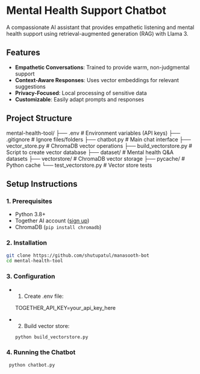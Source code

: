 # Mental Health Support Chatbot 

A compassionate AI assistant that provides empathetic listening and mental health support using retrieval-augmented generation (RAG) with Llama 3.

## Features

- **Empathetic Conversations**: Trained to provide warm, non-judgmental support
- **Context-Aware Responses**: Uses vector embeddings for relevant suggestions
- **Privacy-Focused**: Local processing of sensitive data
- **Customizable**: Easily adapt prompts and responses

## Project Structure
mental-health-tool/
├── .env # Environment variables (API keys)
├── .gitignore # Ignore files/folders
├── chatbot.py # Main chat interface
├── vector_store.py # ChromaDB vector operations
├── build_vectorstore.py # Script to create vector database
├── dataset/ # Mental health Q&A datasets
├── vectorstore/ # ChromaDB vector storage
├── pycache/ # Python cache
└── test_vectorstore.py # Vector store tests


## Setup Instructions

### 1. Prerequisites
- Python 3.8+
- Together AI account ([sign up](https://together.ai))
- ChromaDB (`pip install chromadb`)

### 2. Installation
```bash
git clone https://github.com/shutupatul/manasooth-bot
cd mental-health-tool
```

### 3. Configuration
- 1. Create .env file:
  
  TOGETHER_API_KEY=your_api_key_here

- 2. Build vector store:
   ```bash
   python build_vectorstore.py

### 4. Running the Chatbot

``` bash
 python chatbot.py
